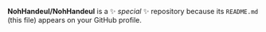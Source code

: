 **NohHandeul/NohHandeul** is a ✨ _special_ ✨ repository because its `README.md` (this file) appears on your GitHub profile.

<!--

Here are some ideas to get you started:
![Anurag's GitHub stats](https://github-readme-stats.vercel.app/api?username=NohHandeul&show_icons=true&theme=radical)
- 🔭 I’m currently working on ...
- 🌱 I’m currently learning ...
- 👯 I’m looking to collaborate on ...
- 🤔 I’m looking for help with ...
- 💬 Ask me about ...
- 📫 How to reach me: ...
- 😄 Pronouns: ...
- ⚡ Fun fact: ...
-->
